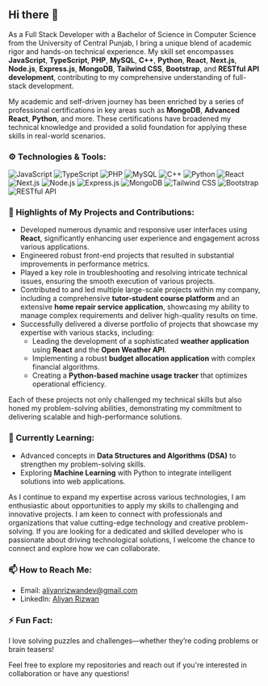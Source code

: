 ## Hi there 👋

As a Full Stack Developer with a Bachelor of Science in Computer Science from the University of Central Punjab, I bring a unique blend of academic rigor and hands-on technical experience. My skill set encompasses **JavaScript**, **TypeScript**, **PHP**, **MySQL**, **C++**, **Python**, **React**, **Next.js**, **Node.js**, **Express.js**, **MongoDB**, **Tailwind CSS**, **Bootstrap**, and **RESTful API development**, contributing to my comprehensive understanding of full-stack development.

My academic and self-driven journey has been enriched by a series of professional certifications in key areas such as **MongoDB**, **Advanced React**, **Python**, and more. These certifications have broadened my technical knowledge and provided a solid foundation for applying these skills in real-world scenarios.

### ⚙️ Technologies & Tools:

![JavaScript](https://img.shields.io/badge/JavaScript-F7DF1E?style=flat-square&logo=javascript&logoColor=black&labelColor=black)
![TypeScript](https://img.shields.io/badge/TypeScript-007ACC?style=flat-square&logo=typescript&logoColor=white&labelColor=white)
![PHP](https://img.shields.io/badge/PHP-777BB4?style=flat-square&logo=php&logoColor=white&labelColor=white)
![MySQL](https://img.shields.io/badge/MySQL-4479A1?style=flat-square&logo=mysql&logoColor=white&labelColor=white)
![C++](https://img.shields.io/badge/C++-00599C?style=flat-square&logo=c%2B%2B&logoColor=white&labelColor=white)
![Python](https://img.shields.io/badge/Python-3776AB?style=flat-square&logo=python&logoColor=white&labelColor=white)
![React](https://img.shields.io/badge/React-61DAFB?style=flat-square&logo=react&logoColor=black&labelColor=black)
![Next.js](https://img.shields.io/badge/Next.js-000000?style=flat-square&logo=next.js&logoColor=white&labelColor=white)
![Node.js](https://img.shields.io/badge/Node.js-339933?style=flat-square&logo=node.js&logoColor=white&labelColor=white)
![Express.js](https://img.shields.io/badge/Express.js-000000?style=flat-square&logo=express&logoColor=white&labelColor=white)
![MongoDB](https://img.shields.io/badge/MongoDB-47A248?style=flat-square&logo=mongodb&logoColor=white&labelColor=white)
![Tailwind CSS](https://img.shields.io/badge/Tailwind%20CSS-06B6D4?style=flat-square&logo=tailwind-css&logoColor=white&labelColor=white)
![Bootstrap](https://img.shields.io/badge/Bootstrap-563D7C?style=flat-square&logo=bootstrap&logoColor=white&labelColor=white)
![RESTful API](https://img.shields.io/badge/RESTful%20API-5D5D5D?style=flat-square&logo=api&logoColor=white&labelColor=white)

### 🌟 Highlights of My Projects and Contributions:
- Developed numerous dynamic and responsive user interfaces using **React**, significantly enhancing user experience and engagement across various applications.
- Engineered robust front-end projects that resulted in substantial improvements in performance metrics.
- Played a key role in troubleshooting and resolving intricate technical issues, ensuring the smooth execution of various projects.
- Contributed to and led multiple large-scale projects within my company, including a comprehensive **tutor-student course platform** and an extensive **home repair service application**, showcasing my ability to manage complex requirements and deliver high-quality results on time.
- Successfully delivered a diverse portfolio of projects that showcase my expertise with various stacks, including:
  - Leading the development of a sophisticated **weather application** using **React** and the **Open Weather API**.
  - Implementing a robust **budget allocation application** with complex financial algorithms.
  - Creating a **Python-based machine usage tracker** that optimizes operational efficiency.

Each of these projects not only challenged my technical skills but also honed my problem-solving abilities, demonstrating my commitment to delivering scalable and high-performance solutions.

### 🌱 Currently Learning:
- Advanced concepts in **Data Structures and Algorithms (DSA)** to strengthen my problem-solving skills.
- Exploring **Machine Learning** with Python to integrate intelligent solutions into web applications.

As I continue to expand my expertise across various technologies, I am enthusiastic about opportunities to apply my skills to challenging and innovative projects. I am keen to connect with professionals and organizations that value cutting-edge technology and creative problem-solving. If you are looking for a dedicated and skilled developer who is passionate about driving technological solutions, I welcome the chance to connect and explore how we can collaborate.

### 📫 How to Reach Me:
- Email: [aliyanrizwandev@gmail.com](mailto:aliyanrizwandev@gmail.com)
- LinkedIn: [Aliyan Rizwan](https://www.linkedin.com/in/aliyanrizwandev/)

### ⚡ Fun Fact:
I love solving puzzles and challenges—whether they’re coding problems or brain teasers!

Feel free to explore my repositories and reach out if you're interested in collaboration or have any questions!
